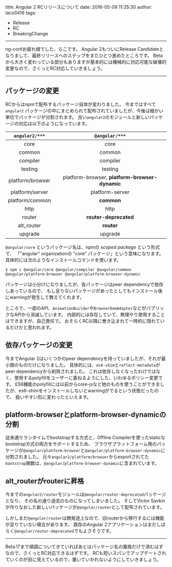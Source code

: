 title: Angular 2 RCリリースについて
date: 2016-05-09 11:35:30
author: laco0416
tags:
- Release
- RC
- BreakingChange

---

ng-confお疲れ様でした、らこです。
Angular 2もついにRelease Candidateとなりまして、最終リリースへのステップをまたひとつ進めたところです。
Betaから大きく変わっている部分もありますが基本的には機械的に対応可能な破壊的変更なので、さくっとRC対応していきましょう。

---

## パッケージの変更
RCからはnpmで配布するパッケージ自体が変わりました。
今まではすべて `angular2` パッケージの中にまとめられて配布されていましたが、今後は細かい単位でパッケージが分割されます。
古い`angular2`のモジュールと新しいパッケージの対応は以下のようになっています。

| `angular2/***` | `@angular/***` |
| :-----: | :--------: |
| core | core |
| common | common |
| compiler | compiler |
| testing | testing |
| platform/browser|  platform-browser, **platform-browser-dynamic** |
| platform/server | platform-server |
| platform/common | **common** |
| http | http| 
| router | **router-deprecated** | 
| alt_router | **router** | 
| upgrade | upgrade | 

`@angular/core` というパッケージ名は、npmの _scoped package_ という形式で、
「"angular" organizationの "core" パッケージ」という意味になります。
具体的には次のようなインストールコマンドを使います。

```
$ npm i @angular/core @angular/compiler @angular/common @angular/platform-browser @angular/platform-browser-dynamic
```

パッケージは小分けになりましたが、各パッケージはpeer dependencyで依存しあっているので、
もし足りないパッケージがあったとしてもインストール後にwarningが発生して教えてくれます。

ところで、一部のAPI、`AnimationBuilder`や`BrowserDomAdapter`などがパブリックなAPIから消滅しています。
内部的には存在していて、無理やり使用することはできますが、自己責任で。
おそらくRC以降に巻き込まれて一時的に隠れているだけだと思われます。

## 依存パッケージの変更
今までAngular 2はいくつかのpeer dependencyを持っていましたが、それが最小限のものだけになりました。
具体的には、`es6-shim`と`reflect-metadata`がpeer dependencyから削除されました。
これは依存しなくなったわけではなく、使用するpolyfillをユーザーに委ねるようにした、いわゆるポリシー変更です。
ES6機能のpolyfillには以前からcore-jsなど他のものを使うことができましたが、es6-shimをインストールしないとwarningがでるという状態だったので、
扱いやすい形に変わったといえます。

## platform-browserとplatform-browser-dynamicの分割
従来通りランタイムでbootstrapする方式と、Offline Compilerを使ったstaticなbootstrap方式の両方をサポートするため、
ブラウザプラットフォーム用のパッケージが`@angular/platform-browser`と`@angular/platform-browser-dynamic`に分割されました。
元々`angular2/platform/browser`からexportされてた`bootstrap`関数は、`@angular/platform-browser-dynamic`に含まれています。

## alt_routerがrouterに昇格
今までの`angular2/router`モジュールは`@angular/router-deprecated`パッケージとなり、
その名の通り過去のものになってしまいました。
そしてVictor Savkinが作りなおした新しいパッケージが`@angular/router`として配布されています。

しかしまだ`@angular/router`は開発途上なので、旧routerから移行するには機能が足りていない場合があります。
既存のAngular 2アプリケーションはまだしばらく`@angular/router-deprecated`でもよさそうです。

---

Beta.17まで順調についてきていればあとはパッケージ名の置換だけで済むはずなので、さくっとRC対応できるはずです。
RCも短いスパンでアップデートされていくのが目に見えているので、置いていかれないようにしていきましょう。
